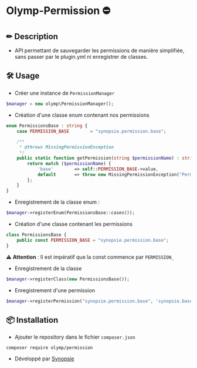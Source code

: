 # Olymp-Permission ⛔

## ✏ Description 
- API permettant de sauvegarder les permissions de manière simplifiée, sans passer par le plugin.yml ni enregistrer de classes.

## 🛠 Usage 
- Créer une instance de ``PermissionManager``

`````php
$manager = new olymp\PermissionManager();
`````

- Création d'une classe enum contenant nos permissions

`````php
enum PermissionsBase : string {
	case PERMISSION_BASE        = "synopsie.permission.base";

	/**
	 * @throws MissingPermissionException
	 */
	public static function getPermission(string $permissionName) : string {
		return match ($permissionName) {
			'base'        => self::PERMISSION_BASE->value,
			default       => throw new MissingPermissionException("Permission $permissionName not found")
		};
	}
}
`````

- Enregistrement de la classe enum :
`````php
$manager->registerEnum(PermissionsBase::cases());
`````

- Création d'une classe contenant les permissions
`````php
class PermissionsBase {
    public const PERMISSION_BASE = "synopsie.permission.base";
}
`````

⚠ **Attention** : Il est impératif que la const commence par ``PERMISSION_``

- Enregistrement de la classe
`````php
$manager->registerClass(new PermissionsBase());
`````

- Enregistrement d'une permission
`````php
$manager->registerPermission("synopsie.permission.base", 'synopsie.base'), DefaultPermissions::ROOT_USER)
`````

## 📦 Installation
- Ajouter le repository dans le fichier ``composer.json``

`````
composer require olymp/permission
`````

- Développé par [Synopsie](https://arkaniastudios.com)
